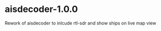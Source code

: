 aisdecoder-1.0.0
================

Rework of aisdecoder to inlcude rtl-sdr and show ships on live map view

